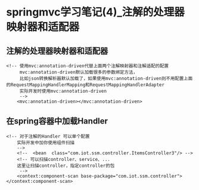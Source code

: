 # springmvc学习笔记(4)_注解的处理器映射器和适配器

## 注解的处理器映射器和适配器

```
<!-- 使用mvc:annotation-driven代替上面两个注解映射器和注解适配的配置
     mvc:annotation-driven默认加载很多的参数绑定方法，
     比如json转换解析器默认加载了，如果使用mvc:annotation-driven则不用配置上面的RequestMappingHandlerMapping和RequestMappingHandlerAdapter
     实际开发时使用mvc:annotation-driven
     -->
    <mvc:annotation-driven></mvc:annotation-driven>
```

## 在spring容器中加载Handler

```
<!-- 对于注解的Handler 可以单个配置
    实际开发中加你使用组件扫描
    -->
    <!--  <bean  class="com.iot.ssm.controller.ItemsController3"/> -->
    <!-- 可以扫描controller、service、...
	这里让扫描controller，指定controller的包
	 -->
    <context:component-scan base-package="com.iot.ssm.controller"></context:component-scan>
```

























